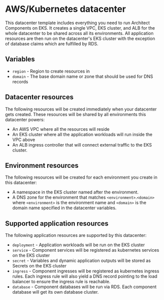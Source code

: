 # AWS/Kubernetes datacenter

This datacenter template includes everything you need to run Architect
Components on EKS. It creates a single VPC, EKS cluster, and ALB for the whole
datacenter to be shared across all its environments. All application resources
are then run on the datacenter's EKS cluster with the exception of database
claims which are fulfilled by RDS.

## Variables

- `region` - Region to create resources in
- `domain` - The base domain name or zone that should be used for DNS records

## Datacenter resources

The following resources will be created immediately when your datacenter gets
created. These resources will be shared by all environments this datacenter
powers:

- An AWS VPC where all the resources will reside
- An EKS cluster where all the application workloads will run inside the VPC
  above
- An ALB ingress controller that will connect external traffic to the EKS
  cluster.

## Environment resources

The following resources will be created for each environment you create in this
datacenter:

- A namespace in the EKS cluster named after the environment.
- A DNS zone for the environment that matches `<environment>`.`<domain>` where
  `<environment>` is the environment name and `<domain>` is the domain name
  specified in the datacenter variables.

## Supported application resources

The following application resources are supported by this datacenter:

- `deployment` - Application workloads will be run on the EKS cluster
- `service` - Component services will be registered as kubernetes services on
  the EKS cluster
- `secret` - Variables and dynamic application outputs will be stored as Secrets
  on the EKS cluster
- `ingress` - Component ingresses will be registered as kubernetes ingress
  rules. Each ingress rule will also yield a DNS record pointing to the load
  balancer to ensure the ingress rule is reachable.
- `database` - Component databases will be run via RDS. Each component database
  will get its own database cluster.
